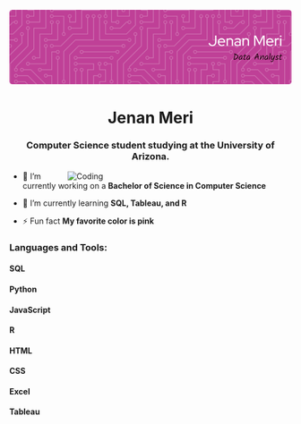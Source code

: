 <!-- [![MasterHead](https://media3.giphy.com/headers/GitHub/w8ZJLtJbmuph.gif)](https://rishavchanda.io) -->
![Header](./header_image.png)

<h1 align="center">Jenan Meri</h1>
<h3 align="center">Computer Science student studying at the University of Arizona.</h3>
<img align="right" alt="Coding" width="400" src="https://i.pinimg.com/originals/e4/26/70/e426702edf874b181aced1e2fa5c6cde.gif" />

- 🔭 I’m currently working on a **Bachelor of Science in Computer Science**

- 🌱 I’m currently learning **SQL, Tableau, and R**

- ⚡ Fun fact **My favorite color is pink**

<h3 align="left">Languages and Tools:</h3>
<h4 align="left" margin-bottom = 0> SQL</h4>
<h4 align="left" margin-bottom = 0> Python</h4>
<h4 align="left" margin-bottom = 0> JavaScript</h4>
<h4 align="left" margin-bottom = 0> R</h4>
<h4 align= "left" margin-bottom = 0> HTML</h4>
<h4 align ="left" margin-bottom = 0> CSS</h4>
<h4 align= "left" margin-bottom = 0> Excel</h4>
<h4 align ="left" margin-bottom = 0> Tableau</h4>



